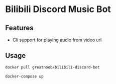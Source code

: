 # Bilibili Discord Music Bot

## Features

- Cli support for playing audio from video url

## Usage

```bash
docker pull greatnoob/bilibili-discord-bot
```

```bash
docker-compose up
```